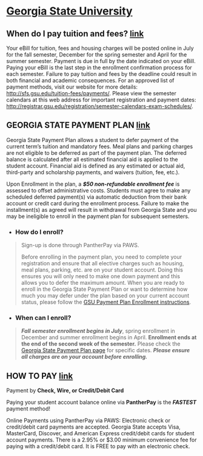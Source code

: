# [Georgia State University](https://www.gsu.edu/)

## When do I pay tuition and fees? [link](https://gsu.my.site.com/support/s/article/When-do-I-pay-tuition-and-fees)

Your eBill for tuition, fees and housing charges will be posted online in July for the fall semester, December for the spring semester and April for the summer semester. Payment is due in full by the date indicated on your eBill. Paying your eBill is the last step in the enrollment confirmation process for each semester. Failure to pay tuition and fees by the deadline could result in both financial and academic consequences. For an approved list of payment methods, visit our website for more details: http://sfs.gsu.edu/tuition-fees/payments/. Please view the semester calendars at this web address for important registration and payment dates: http://registrar.gsu.edu/registration/semester-calendars-exam-schedules/.

## GEORGIA STATE PAYMENT PLAN [link](https://sfs.gsu.edu/resources/tuition/how-to-pay/georgia-state-payment-plan/)

Georgia State Payment Plan allows a student to defer payment of the current term’s tuition and mandatory fees. Meal plans and parking charges are not eligible to be deferred as part of the payment plan. The deferred balance is calculated after all estimated financial aid is applied to the student account. Financial aid is defined as any estimated or actual aid, third-party and scholarship payments, and waivers (tuition, fee, etc.).

Upon Enrollment in the plan, a __*$50 non-refundable enrollment fee*__ is assessed to offset administrative costs.  Students must agree to make any scheduled deferred payment(s) via automatic deduction from their bank account or credit card during the enrollment process. Failure to make the installment(s) as agreed will result in withdrawal from Georgia State and you may be ineligible to enroll in the payment plan for subsequent semesters.

- ### How do I enroll?
>Sign-up is done through PantherPay via PAWS.
>
>Before enrolling in the payment plan, you need to complete your registration and ensure that all elective charges such as housing, meal plans, parking, etc. are on your student account. Doing this ensures you will only need to make one down payment and this allows you to defer the maximum amount. When you are ready to enroll in the Georgia State Payment Plan or want to determine how much you may defer under the plan based on your current account status, please follow the [GSU Payment Plan Enrollment instructions](https://sfs.gsu.edu/files/2020/07/GSU-Payment-Plan-Enrollment-instructions_07222020.pdf).

- ### When can I enroll?

>__*Fall semester enrollment begins in July*__, spring enrollment in December and summer enrollment begins in April.  __Enrollment ends at the end of the second week of the semester.__ Please check the [Georgia State Payment Plan page](https://sfs.gsu.edu/resources/tuition/how-to-pay/georgia-state-payment-plan/) for specific dates.  __*Please ensure all charges are on your account before enrolling.*__

## HOW TO PAY [link](https://sfs.gsu.edu/resources/tuition/how-to-pay/)

Payment by **Check, Wire, or Credit/Debit Card**

Paying your student account balance online via  **PantherPay** is the __*FASTEST*__ payment method!

Online Payments using PantherPay via PAWS:  Electronic check or credit/debit card payments are accepted. Georgia State accepts Visa, MasterCard, Discover, and American Express credit/debit cards for student account payments. There is a 2.95%  or $3.00 minimum convenience fee for paying with a credit/debit card. It is FREE to pay with an electronic check.